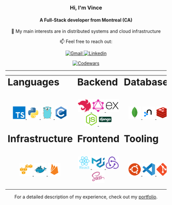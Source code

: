 <h3 align="center">Hi, I'm Vince</h1>
<h4 align="center">A Full-Stack developer from Montreal (CA)</h3>

<p align="center"> 🌱 My main interests are in distributed systems and cloud infrastructure</p>
<p align="center"> 📫 Feel free to reach out:
<p align="center"> 
   <a href="mailto:vincent.desloover.dev@gmail.com"><img src="https://img.shields.io/badge/Gmail-D14836?style=for-the-badge&logo=gmail&logoColor=white"/ alt="Gmail"> </a>
   <a href="https://www.linkedin.com/in/vincent-desloover/"><img src="https://img.shields.io/badge/LinkedIn-0077B5?style=for-the-badge&logo=linkedin&logoColor=white" alt="Linkedin"/> </a>
</p> 
<p align="center"> <a href="https://www.codewars.com/users/VinceDeslo" target="_blank"> <img src="https://www.codewars.com/users/VinceDeslo/badges/small" alt="Codewars"/></a></p>

<hr/>

<table border="0" align="center">
 <tr>
   <td><b style="font-size:30px">Languages</b></td>
   <td><b style="font-size:30px">Backend</b></td>
   <td><b style="font-size:30px">Databases</b></td>
 </tr>
 <tr>
  <td>
    <br/>
    <p align="center"> 
      <a href="https://www.typescriptlang.org/" title="TypeScript" target="_blank"> 
        <img src="https://raw.githubusercontent.com/devicons/devicon/master/icons/typescript/typescript-original.svg" alt="typescript" width="40" height="40"/> 
      </a>
      <a href="https://www.python.org" title="Python" target="_blank"> 
        <img src="https://raw.githubusercontent.com/devicons/devicon/master/icons/python/python-original.svg" alt="python" width="40" height="40"/> 
      </a>
      <a href="https://golang.org" title="Go" target="_blank"> 
        <img src="https://raw.githubusercontent.com/devicons/devicon/master/icons/go/go-original.svg" alt="go" width="40" height="40"/>
      </a>    
      <a href="https://www.cprogramming.com/" title="C" target="_blank"> 
        <img src="https://raw.githubusercontent.com/devicons/devicon/master/icons/c/c-original.svg" alt="c" width="40" height="40"/> 
      </a> 
    </p>
  </td>
  <td>
    <br/>
    <p align="center"> 
      <a href="https://nestjs.com/" title="NestJS" target="_blank"> 
        <img src="https://raw.githubusercontent.com/devicons/devicon/master/icons/nestjs/nestjs-plain.svg" alt="nestjs" width="40" height="40"/> 
      </a>
      <a href="https://graphql.org/" title="GraphQL" target="_blank"> 
        <img src="https://raw.githubusercontent.com/devicons/devicon/master/icons/graphql/graphql-plain.svg" alt="graphql" width="40" height="40"/> 
      </a> 
      <a href="https://expressjs.com/" title="Express" target="_blank"> 
        <img src="https://raw.githubusercontent.com/devicons/devicon/master/icons/express/express-original.svg" alt="express" width="40" height="40"/> 
      </a> 
      <a href="https://nodejs.org/en/" title="NodeJS" target="_blank"> 
        <img src="https://raw.githubusercontent.com/devicons/devicon/master/icons/nodejs/nodejs-original.svg" alt="nodejs" width="40" height="40"/> 
      </a>
      <a href="https://www.djangoproject.com/" title="Django" target="_blank"> 
        <img src="https://raw.githubusercontent.com/devicons/devicon/master/icons/django/django-original.svg" alt="django" width="40" height="40"/> 
      </a> 
    <p>
  </td>
   <td>
     <br/>
     <p align="center"> 
      <a href="https://www.mongodb.com/" title="MongoDB" target="_blank"> 
        <img src="https://raw.githubusercontent.com/devicons/devicon/master/icons/mongodb/mongodb-original.svg" alt="mongodb" width="40" height="40"/> 
      </a> 
      <a href="https://neo4j.com/" title="Neo4j" target="_blank"> 
        <img src="https://raw.githubusercontent.com/devicons/devicon/master/icons/neo4j/neo4j-original.svg" alt="neo4j" width="40" height="40"/> 
      </a> 
      <a href="https://redis.io/" title="Redis" target="_blank"> 
        <img src="https://raw.githubusercontent.com/devicons/devicon/master/icons/redis/redis-original.svg" alt="redis" width="40" height="40"/> 
      </a> 
     </p>
   </td>
  </tr>
  <tr>
   <td><b style="font-size:30px">Infrastructure</b></td>
   <td><b style="font-size:30px">Frontend</b></td>
   <td><b style="font-size:30px">Tooling</b></td>
  </tr>
  <tr>
   <td>
     <br/>
     <p align="center"> 
      <a href="https://aws.amazon.com/" title="AWS" target="_blank"> 
        <img src="https://raw.githubusercontent.com/devicons/devicon/master/icons/amazonwebservices/amazonwebservices-original.svg" alt="aws" width="40" height="40"/> 
      </a> 
      <a href="https://www.docker.com/" title="Docker" target="_blank"> 
        <img src="https://raw.githubusercontent.com/devicons/devicon/master/icons/docker/docker-original.svg" alt="docker" width="40" height="40"/> 
      </a>
<!--       <a href="https://kubernetes.io/" title="Kubernetes" target="_blank"> 
        <img src="https://raw.githubusercontent.com/devicons/devicon/master/icons/kubernetes/kubernetes-plain.svg" alt="kubernetes" width="40" height="40"/> 
      </a>  -->
      <a href="https://firebase.google.com/" title="Firebase" target="_blank"> 
        <img src="https://raw.githubusercontent.com/devicons/devicon/master/icons/firebase/firebase-plain.svg" alt="firebase" width="40" height="40"/> 
      </a>
     </p>
   </td>
   <td>
    <br/>
    <p align="center"> 
      <a href="https://reactjs.org/" title="React" target="_blank"> 
        <img src="https://raw.githubusercontent.com/devicons/devicon/master/icons/react/react-original-wordmark.svg" alt="react" width="40" height="40"/> 
      </a>
      <a href="https://material-ui.com/" title="Material-UI" target="_blank">
        <img src="https://raw.githubusercontent.com/devicons/devicon/master/icons/materialui/materialui-original.svg" alt="materialui" width="40" height="40"/> 
      </a>
      <a href="https://redux.js.org/" title="Redux" target="_blank"> 
        <img src="https://raw.githubusercontent.com/devicons/devicon/master/icons/redux/redux-original.svg" alt="redux" width="40" height="40"/> 
      </a>
      <a href="https://sass-lang.com/" title="SASS" target="_blank"> 
        <img src="https://raw.githubusercontent.com/devicons/devicon/master/icons/sass/sass-original.svg" alt="sass" width="40" height="40"/> 
      </a> 
    <p>
   </td>
   <td>
    <br/>
    <p align="center"> 
      <a href="https://ubuntu.com/" title="Ubuntu" target="_blank"> 
        <img src="https://raw.githubusercontent.com/devicons/devicon/master/icons/ubuntu/ubuntu-plain.svg" alt="ubuntu" width="40" height="40"/> 
      </a> 
      <a href="https://code.visualstudio.com/" title="VSCode" target="_blank"> 
        <img src="https://raw.githubusercontent.com/devicons/devicon/master/icons/vscode/vscode-original.svg" alt="vscode" width="40" height="40"/> 
      </a>
      <a href="https://git-scm.com/" title="Git" target="_blank"> 
        <img src="https://raw.githubusercontent.com/devicons/devicon/master/icons/git/git-original.svg" alt="github" width="40" height="40"/> 
      </a>
    </p>
   </td>
  </tr>
</table>
  
<p align="center">For a detailed description of my experience, check out my <a href="https://vincedeslo.github.io/#portfolio">portfolio</a>.<p>
